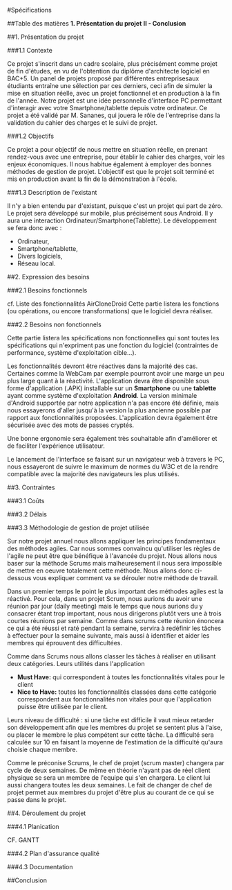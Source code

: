 #Spécifications

##Table des matières
**1. Présentation du projet**
**II - Conclusion**


##1. Présentation du projet

###1.1 Contexte

Ce projet s'inscrit dans un cadre scolaire, plus précisément comme projet de fin d'études, en vu de l'obtention du diplôme d'architecte logiciel en BAC+5. Un panel de projets proposé par différentes entreprisesaux étudiants entraîne une sélection par ces derniers, ceci afin de simuler la mise en situation réelle, avec un projet fonctionnel et en production à la fin de l'année.
Notre projet est une idée personnelle d'interface PC permettant d'interagir avec votre Smartphone/tablette depuis votre ordinateur. Ce projet a été validé par M. Sananes, qui jouera le rôle de l'entreprise dans la validation du cahier des charges et le suivi de projet.

###1.2 Objectifs

Ce projet a pour objectif de nous mettre en situation réelle, en prenant rendez-vous avec une entreprise, pour établir le cahier des charges, voir les enjeux économiques. Il nous habitue également à employer des bonnes méthodes de gestion de projet. L'objectif est que le projet soit terminé et mis en production avant la fin de la démonstration à l'école.

###1.3 Description de l'existant

Il n'y a bien entendu par d'existant, puisque c'est un projet qui part de zéro.
Le projet sera développé sur mobile, plus précisément sous Android. Il y aura une interaction Ordinateur/Smartphone(Tablette). Le développement se fera donc avec :

- Ordinateur,
- Smartphone/tablette,
- Divers logiciels,
- Réseau local.



##2. Expression des besoins

###2.1 Besoins fonctionnels

cf. Liste des fonctionnalités AirCloneDroid
Cette partie listera les fonctions (ou opérations, ou encore transformations) que le logiciel devra réaliser.

###2.2 Besoins non fonctionnels

Cette partie listera les spécifications non fonctionnelles qui sont toutes les spécifications qui n'expriment pas une fonction du logiciel (contraintes de performance, système d'exploitation cible...).

Les fonctionnalités devront être réactives dans la majorité des cas. Certaines comme la WebCam par exemple pourront avoir une marge un peu plus large quant à la réactivité. L'application devra être disponible sous forme d'application (.APK) installable sur un **Smartphone** ou une **tablette** ayant comme système d'exploitation **Android**. La version minimale d'Android supportée par notre application n'a pas encore été définie, mais nous essayerons d'aller jusqu'à la version la plus ancienne possible par rapport aux fonctionnalités proposées.
L'application devra également être sécurisée avec des mots de passes cryptés.

Une bonne ergonomie sera également très souhaitable afin d'améliorer et de faciliter l'expérience utilisateur.

Le lancement de l'interface se faisant sur un navigateur web à travers le PC, nous essayeront de suivre le maximum de normes du W3C et de la rendre compatible avec la majorité des navigateurs les plus utilisés.

##3. Contraintes

###3.1 Coûts



###3.2 Délais



###3.3 Méthodologie de gestion de projet utilisée

Sur notre projet annuel nous allons appliquer les principes fondamentaux des méthodes agiles. Car nous sommes convaincu  qu'utiliser les règles de l'agile ne peut être que bénéfique à l'avancée du projet. Nous allons nous baser sur la méthode Scrums mais malheuresement il nous sera impossible de mettre en oeuvre totalement cette méthode. Nous allons donc ci-dessous vous expliquer comment va se dérouler notre méthode de travail. 

Dans un premier temps le point le plus important des méthodes agiles est la réactivé. Pour cela, dans un projet Scrum, nous aurions du avoir une réunion par jour (daily meeting) mais le temps que nous aurions du y consacrer étant trop important, nous nous dirigerons plutôt vers une à trois courtes réunions par semaine. Comme dans scrums cette réunion énoncera ce qui a été réussi et raté pendant la semaine, servira à redéfinir les tâches à effectuer pour la semaine suivante, mais aussi à identifier et aider les membres qui éprouvent des difficultées.

Comme dans Scrums nous allons classer les tâches à réaliser en utilisant deux catégories.
Leurs utilités dans l'application

- **Must Have:** qui correspondent à toutes les fonctionnalités vitales pour le client
- **Nice to Have:** toutes les fonctionnalités classées dans cette catégorie correspondent aux fonctionnalités non vitales pour que l'application puisse être utilisée par le client.

Leurs niveau de difficulté : si une tâche est difficile il vaut mieux retarder son développement afin que les membres du projet se sentent plus à l'aise, ou placer le membre le plus compétent sur cette tâche. La difficulté sera calculée sur 10 en faisant la moyenne de l'estimation de la difficulté qu'aura choisie chaque membre.

Comme le préconise Scrums, le chef de projet (scrum master) changera par cycle de deux semaines. De même en théorie n'ayant pas de réel client physique se sera un membre de l'equipe qui s'en chargera. Le client lui aussi changera toutes les deux semaines. Le fait de changer de chef de projet permet aux membres du projet d'être plus au courant de ce qui se passe dans le projet.

##4. Déroulement du projet

###4.1 Planication

CF. GANTT

###4.2 Plan d'assurance qualité



###4.3 Documentation



##Conclusion
